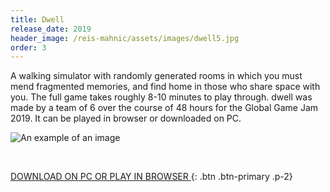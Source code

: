 ```yaml
---
title: Dwell
release_date: 2019
header_image: /reis-mahnic/assets/images/dwell5.jpg
order: 3
---
```

A walking simulator with randomly generated rooms in which you must mend fragmented memories, and find home in those who share space with you. The full game takes roughly 8-10 minutes to play through. dwell was made by a team of 6 over the course of 48 hours for the Global Game Jam 2019. It can be played in browser or downloaded on PC. 

![An example of an image](/reis-mahnic/assets/images/dwell4.jpg)

<br>

[DOWNLOAD ON PC OR PLAY IN BROWSER ](http://www.google.com){: .btn .btn-primary .p-2}
